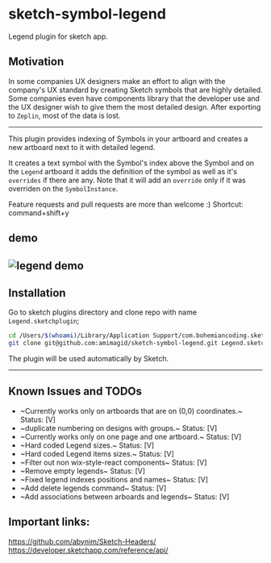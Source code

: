 # sketch-symbol-legend

Legend plugin for sketch app.

## Motivation

In some companies UX designers make an effort to align with the company's UX standard by creating Sketch symbols that are highly detailed.
Some companies even have components library that the developer use and the UX designer wish to give them the most detailed design.
After exporting to `Zeplin`, most of the data is lost.

---

This plugin provides indexing of Symbols in your artboard and creates a new artboard next to it with detailed legend.

It creates a text symbol with the Symbol's index above the Symbol and on the `Legend` artboard it adds the definition of the symbol as well as it's `overrides` if there are any.
Note that it will add an `override` only if it was overriden on the `SymbolInstance`.

Feature requests and pull requests are more than welcome :)
Shortcut: command+shift+y

## demo

## ![legend demo](https://github.com/amimagid/sketch-symbol-legend/blob/master/LegendPlugin.gif)

## Installation

Go to sketch plugins directory and clone repo with name `Legend.sketchplugin`;

```sh
cd /Users/$(whoami)/Library/Application Support/com.bohemiancoding.sketch3/Plugins
git clone git@github.com:amimagid/sketch-symbol-legend.git Legend.sketchplugin
```

The plugin will be used automatically by Sketch.

---

## Known Issues and TODOs

* ~Currently works only on artboards that are on (0,0) coordinates.~ Status: [V]
* ~duplicate numbering on designs with groups.~ Status: [V]
* ~Currently works only on one page and one artboard.~ Status: [V]
* ~Hard coded Legend sizes.~ Status: [V]
* ~Hard coded Legend items sizes.~ Status: [V]
* ~Filter out non wix-style-react components~ Status: [V]
* ~Remove empty legends~ Status: [V]
* ~Fixed legend indexes positions and names~ Status: [V]
* ~Add delete legends command~ Status: [V]
* ~Add associations between arboards and legends~ Status: [V]

## Important links:

https://github.com/abynim/Sketch-Headers/
https://developer.sketchapp.com/reference/api/
